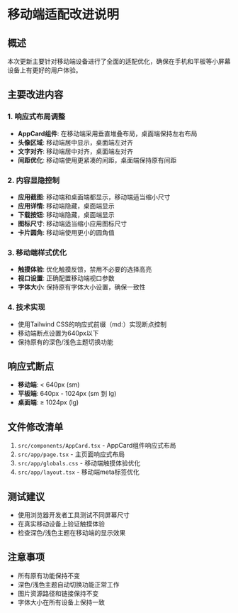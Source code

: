 # 移动端适配改进说明

## 概述
本次更新主要针对移动端设备进行了全面的适配优化，确保在手机和平板等小屏幕设备上有更好的用户体验。

## 主要改进内容

### 1. 响应式布局调整
- **AppCard组件**: 在移动端采用垂直堆叠布局，桌面端保持左右布局
- **头像区域**: 移动端居中显示，桌面端左对齐
- **文字对齐**: 移动端居中对齐，桌面端左对齐
- **间距优化**: 移动端使用更紧凑的间距，桌面端保持原有间距

### 2. 内容显隐控制
- **应用截图**: 移动端和桌面端都显示，移动端适当缩小尺寸
- **应用详情**: 移动端隐藏，桌面端显示
- **下载按钮**: 移动端隐藏，桌面端显示
- **图标尺寸**: 移动端适当缩小应用图标尺寸
- **卡片圆角**: 移动端使用更小的圆角值

### 3. 移动端样式优化
- **触摸体验**: 优化触摸反馈，禁用不必要的选择高亮
- **视口设置**: 正确配置移动端视口参数
- **字体大小**: 保持原有字体大小设置，确保一致性

### 4. 技术实现
- 使用Tailwind CSS的响应式前缀（md:）实现断点控制
- 移动端断点设置为640px以下
- 保持原有的深色/浅色主题切换功能

## 响应式断点
- **移动端**: < 640px (sm)
- **平板端**: 640px - 1024px (sm 到 lg)
- **桌面端**: ≥ 1024px (lg)

## 文件修改清单
1. `src/components/AppCard.tsx` - AppCard组件响应式布局
2. `src/app/page.tsx` - 主页面响应式布局
3. `src/app/globals.css` - 移动端触摸体验优化
4. `src/app/layout.tsx` - 移动端meta标签优化

## 测试建议
- 使用浏览器开发者工具测试不同屏幕尺寸
- 在真实移动设备上验证触摸体验
- 检查深色/浅色主题在移动端的显示效果

## 注意事项
- 所有原有功能保持不变
- 深色/浅色主题自动切换功能正常工作
- 图片资源路径和链接保持不变
- 字体大小在所有设备上保持一致
